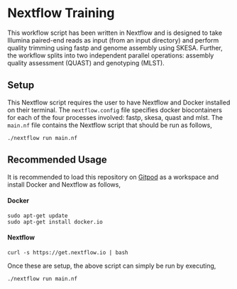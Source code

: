 # Nextflow Training

This workflow script has been written in Nextflow and is designed to take Illumina paired-end reads as input (from an input directory) and perform quality trimming using fastp and genome assembly using SKESA. Further, the workflow splits into two independent parallel operations: assembly quality assessment (QUAST) and genotyping (MLST). 

## Setup

This Nextflow script requires the user to have Nextflow and Docker installed on their terminal. The ``nextflow.config`` file specifies docker biocontainers for each of the four processes involved: fastp, skesa, quast and mlst. The ``main.nf`` file contains the Nextflow script that should be run as follows,
```
./nextflow run main.nf
```

## Recommended Usage

It is recommended to load this repository on [Gitpod](https://gitpod.io/) as a workspace and install Docker and Nextflow as follows,

#### Docker
```
sudo apt-get update
sudo apt-get install docker.io
```
#### Nextflow
```
curl -s https://get.nextflow.io | bash
```

Once these are setup, the above script can simply be run by executing,
```
./nextflow run main.nf
```
